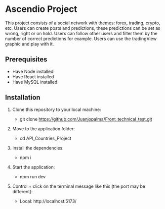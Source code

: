 # Ascendio Project
This project consists of a social network with themes: forex, trading, crypto, etc. 
Users can create posts and predictions, these predictions can be set as wrong, right or on hold. 
Users can follow other users and filter them by the number of correct predictions for example.
Users can use the tradingView graphic and play with it. 

## Prerequisites
- Have Node installed 
- Have React installed
- Have MySQL installed

## Installation
1. Clone this repository to your local machine: 
   - git clone https://github.com/Juanjopalma/Front_technical_test.git

2. Move to the application folder:
   - cd API_Countries_Project

4. Install the dependencies:
   - npm i

5. Start the application:
   - npm run dev

6. Control + click on the terminal message like this (the port may be different):
   - Local:   http://localhost:5173/
